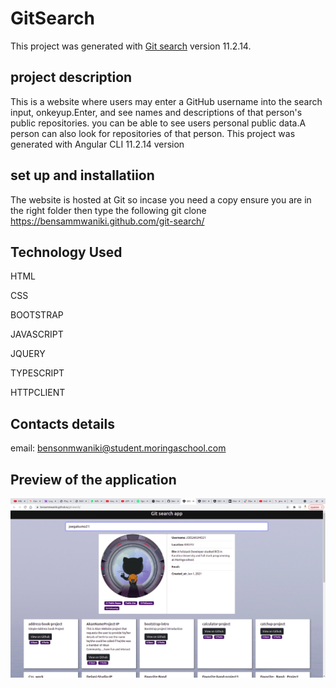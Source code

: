 # GitSearch

This project was generated with [Git search](https://bensammwaniki.github.io/git-search/) version 11.2.14.

## project description
This is a website where users may enter a GitHub username into the search input, onkeyup.Enter, and see names and descriptions of that person's public repositories. you can be able to see users personal public data.A person can also look for repositories of that person. This project was generated with Angular CLI 11.2.14 version 

## set up and installatiion

The website is hosted at Git so incase you need a copy ensure you are in the right folder then type the following
git clone https://bensammwaniki.github.com/git-search/


## Technology Used

HTML

CSS

BOOTSTRAP

JAVASCRIPT

JQUERY

TYPESCRIPT

HTTPCLIENT

## Contacts details
email: bensonmwaniki@student.moringaschool.com

## Preview of the application
 ![alt text](src/assets/pre.png)